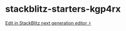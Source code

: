 # stackblitz-starters-kgp4rx

[Edit in StackBlitz next generation editor ⚡️](https://stackblitz.com/~/github.com/martinezdave/stackblitz-starters-kgp4rx)